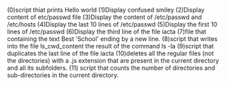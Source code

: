 (0)script thiat prints Hello world
(1)Display confused smiley
(2)Display content of etc/passwd file
(3)Display the content of /etc/passwd and /etc/hosts
(4)Display the last 10 lines of /etc/passwd
(5)Display the first 10 lines of /etc/passwd
(6)Display the third line of the file iacta
(7)file that containing the text Best 'School' ending by a new line.
(8)script that writes into the file ls_cwd_content the result of the command ls -la
(9)script that duplicates the last line of the file iacta
(10)deletes all the regular files (not the directories) with a .js extension that are present in the current directory and all its subfolders.
(11) script that counts the number of directories and sub-directories in the current directory.
